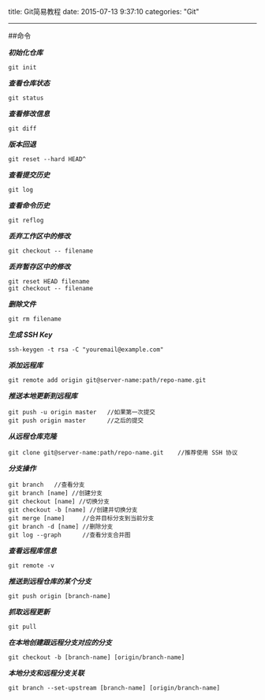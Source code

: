 title: Git简易教程
date: 2015-07-13 9:37:10
categories: "Git"


---
##命令

***初始化仓库***
```git
git init
```

***查看仓库状态***
```git
git status
```

***查看修改信息***
```git
git diff
```

***版本回退***
```git
git reset --hard HEAD^
```
***查看提交历史***
```git
git log
```

***查看命令历史***
```git
git reflog
```
<!-- more -->
***丢弃工作区中的修改***
```git
git checkout -- filename
```

***丢弃暂存区中的修改***
```git
git reset HEAD filename
git checkout -- filename
```

***删除文件***
```git
git rm filename
```

***生成 SSH Key***
```git
ssh-keygen -t rsa -C "youremail@example.com"
```

***添加远程库***
```git
git remote add origin git@server-name:path/repo-name.git
```

***推送本地更新到远程库***
```git
git push -u origin master   //如果第一次提交
git push origin master      //之后的提交
```

***从远程仓库克隆***
```git
git clone git@server-name:path/repo-name.git    //推荐使用 SSH 协议
```

***分支操作***
```git
git branch   //查看分支
git branch [name] //创建分支
git checkout [name] //切换分支
git checkout -b [name] //创建并切换分支
git merge [name]     //合并目标分支到当前分支
git branch -d [name] //删除分支
git log --graph      //查看分支合并图
```

***查看远程库信息***
```git
git remote -v
```

***推送到远程仓库的某个分支***
```git
git push origin [branch-name]
```

***抓取远程更新***
```git
git pull
```

***在本地创建跟远程分支对应的分支***
```git
git checkout -b [branch-name] [origin/branch-name]
```

***本地分支和远程分支关联***
```git
git branch --set-upstream [branch-name] [origin/branch-name]
```






